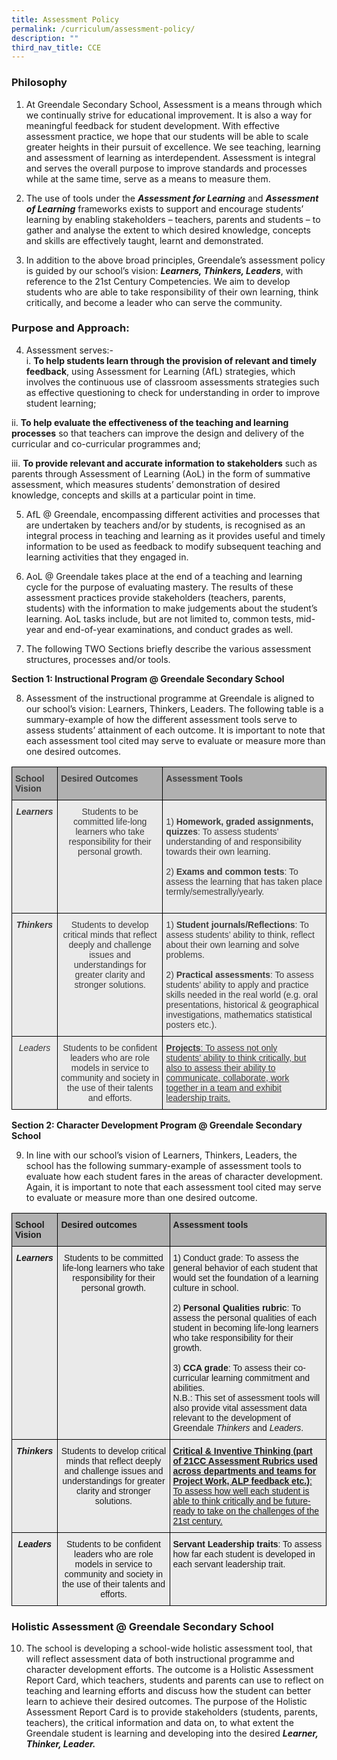 ```yaml
---
title: Assessment Policy
permalink: /curriculum/assessment-policy/
description: ""
third_nav_title: CCE
---
```

### Philosophy

1. At Greendale Secondary School, Assessment is a means through which we continually strive for educational improvement. It is also a way for meaningful feedback for student development. With effective assessment practice, we hope that our students will be able to scale greater heights in their pursuit of excellence. We see teaching, learning and assessment of learning as interdependent. Assessment is integral and serves the overall purpose to improve standards and processes while at the same time, serve as a means to measure them.

2. The use of tools under the _**Assessment for Learning**_ and _**Assessment of Learning**_ frameworks exists to support and encourage students’ learning by enabling stakeholders – teachers, parents and students – to gather and analyse the extent to which desired knowledge, concepts and skills are effectively taught, learnt and demonstrated.

3. In addition to the above broad principles, Greendale’s assessment policy is guided by our school’s vision: _**Learners, Thinkers, Leaders**_, with reference to the 21st Century Competencies. We aim to develop students who are able to take responsibility of their own learning, think critically, and become a leader who can serve the community.

### Purpose and Approach:

4. Assessment serves:-  <br>
i. **To help students learn through the provision of relevant and timely feedback**, using Assessment for Learning (AfL) strategies, which involves the continuous use of classroom assessments strategies such as effective questioning to check for understanding in order to improve student learning;

ii. **To help evaluate the effectiveness of the teaching and learning processes** so that teachers can improve the design and delivery of the curricular and co-curricular programmes and;

iii. **To provide relevant and accurate information to stakeholders** such as parents through Assessment of Learning (AoL) in the form of summative assessment, which measures students’ demonstration of desired knowledge, concepts and skills at a particular point in time.

5. AfL @ Greendale, encompassing different activities and processes that are undertaken by teachers and/or by students, is recognised as an integral process in teaching and learning as it provides useful and timely information to be used as feedback to modify subsequent teaching and learning activities that they engaged in.

6. AoL @ Greendale takes place at the end of a teaching and learning cycle for the purpose of evaluating mastery. The results of these assessment practices provide stakeholders (teachers, parents, students) with the information to make judgements about the student’s learning. AoL tasks include, but are not limited to, common tests, mid-year and end-of-year examinations, and conduct grades as well.

7. The following TWO Sections briefly describe the various assessment structures, processes and/or tools.

**Section 1: Instructional Program @ Greendale Secondary School**

8. Assessment of the instructional programme at Greendale is aligned to our school’s vision: Learners, Thinkers, Leaders. The following table is a summary-example of how the different assessment tools serve to assess students’ attainment of each outcome. It is important to note that each assessment tool cited may serve to evaluate or measure more than one desired outcomes.

<style type="text/css">
.tg  {border-collapse:collapse;border-spacing:0;}
.tg td{border-color:black;border-style:solid;border-width:1px;font-family:Arial, sans-serif;font-size:14px;
  overflow:hidden;padding:10px 5px;word-break:normal;}
.tg th{border-color:black;border-style:solid;border-width:1px;font-family:Arial, sans-serif;font-size:14px;
  font-weight:normal;overflow:hidden;padding:10px 5px;word-break:normal;}
.tg .tg-z9e4{background-color:#EAEAEA;color:#3A3A3A;text-align:left;text-decoration:underline;vertical-align:top}
.tg .tg-d8zo{background-color:#EAEAEA;color:#3A3A3A;text-align:center;vertical-align:top}
.tg .tg-qpth{background-color:#B0B0B0;color:#3A3A3A;font-weight:bold;text-align:left;vertical-align:top}
.tg .tg-5tz2{background-color:#EAEAEA;color:#3A3A3A;font-style:italic;font-weight:bold;text-align:center;vertical-align:top}
.tg .tg-0ium{background-color:#EAEAEA;color:#3A3A3A;text-align:left;vertical-align:top}
</style>
<table class="tg">
<thead>
  <tr>
    <th class="tg-qpth"><span style="font-weight:inherit;font-style:inherit">School Vision</span></th>
    <th class="tg-qpth"><span style="font-weight:inherit;font-style:inherit">Desired Outcomes</span></th>
    <th class="tg-qpth"><span style="font-weight:inherit;font-style:inherit">Assessment Tools</span></th>
  </tr>
</thead>
<tbody>
  <tr>
    <td class="tg-5tz2"><span style="font-weight:inherit;font-style:inherit">Learners</span></td>
    <td class="tg-d8zo"><span style="font-weight:inherit;font-style:inherit">Students to be committed life-long learners who take responsibility for their personal growth.</span><br></td>
    <td class="tg-0ium"><span style="font-weight:inherit;font-style:inherit"> </span><br><span style="font-weight:inherit;font-style:inherit">1)  </span> <span style="font-weight:700">Homework, graded assignments, quizzes</span><span style="font-weight:inherit;font-style:inherit">: To assess students’ understanding of and responsibility towards their own learning.</span><br><span style="font-weight:inherit;font-style:inherit"> </span><br><span style="font-weight:inherit;font-style:inherit">2)   </span> <span style="font-weight:700">Exams and common tests</span><span style="font-weight:inherit;font-style:inherit">: To assess the learning that has taken place termly/semestrally/yearly.</span><br><span style="font-weight:inherit;font-style:inherit"> </span><br><span style="font-weight:inherit;font-style:inherit"> </span></td>
  </tr>
  <tr>
    <td class="tg-5tz2"><span style="font-weight:inherit;font-style:inherit">Thinkers</span></td>
    <td class="tg-d8zo"><span style="font-weight:inherit;font-style:inherit">Students to develop critical minds that reflect deeply and challenge issues and understandings for greater clarity and stronger solutions.</span></td>
    <td class="tg-0ium"><span style="font-weight:inherit;font-style:inherit">1)   </span><span style="font-weight:700">Student journals/Reflections</span><span style="font-weight:inherit;font-style:inherit">: To assess students’ ability to think, reflect about their own learning and solve problems.</span><br><br><span style="font-weight:inherit;font-style:inherit;background-color:#EAEAEA">2)   </span> <span style="font-weight:700">Practical assessments</span><span style="font-weight:inherit;font-style:inherit;background-color:#EAEAEA">: To assess students’ ability to apply and practice skills needed in the real world (e.g. oral presentations, historical &amp; geographical investigations, mathematics statistical posters etc.).</span></td>
  </tr>
  <tr>
    <td class="tg-d8zo"><span style="font-weight:inherit;font-style:inherit"> </span><span style="font-style:italic">Leaders</span></td>
    <td class="tg-d8zo"><span style="font-weight:inherit;font-style:inherit">Students to be confident leaders who are role models in service to community and society in the use of their talents and efforts.</span></td>
    <td class="tg-z9e4"><span style="font-weight:700">Projects</span><span style="font-weight:inherit;font-style:inherit">: To assess not only</span><br><span style="font-weight:inherit;font-style:inherit">students’ ability to think critically, but also to assess their ability to communicate, collaborate, work together in a team and exhibit leadership traits.</span></td>
  </tr>
</tbody>
</table>

**Section 2: Character Development Program @ Greendale Secondary School**

9. In line with our school’s vision of Learners, Thinkers, Leaders, the school has the following summary-example of assessment tools to evaluate how each student fares in the areas of character development. Again, it is important to note that each assessment tool cited may serve to evaluate or measure more than one desired outcome.

<style type="text/css">
.tg  {border-collapse:collapse;border-spacing:0;}
.tg td{border-color:black;border-style:solid;border-width:1px;font-family:Arial, sans-serif;font-size:14px;
  overflow:hidden;padding:10px 5px;word-break:normal;}
.tg th{border-color:black;border-style:solid;border-width:1px;font-family:Arial, sans-serif;font-size:14px;
  font-weight:normal;overflow:hidden;padding:10px 5px;word-break:normal;}
.tg .tg-b6pe{background-color:#EAEAEA;text-align:center;vertical-align:top}
.tg .tg-nvmp{background-color:#EAEAEA;font-weight:bold;text-align:center;vertical-align:top}
.tg .tg-kveo{background-color:#EAEAEA;text-align:left;vertical-align:top}
.tg .tg-in3t{background-color:#B0B0B0;font-weight:bold;text-align:left;vertical-align:top}
.tg .tg-zamo{background-color:#EAEAEA;font-style:italic;font-weight:bold;text-align:center;vertical-align:top}
.tg .tg-qhty{background-color:#EAEAEA;text-align:left;text-decoration:underline;vertical-align:top}
</style>
<table class="tg">
<thead>
  <tr>
    <th class="tg-in3t"><span style="font-weight:inherit;font-style:inherit">School Vision</span></th>
    <th class="tg-in3t"><span style="font-weight:inherit;font-style:inherit">Desired outcomes</span></th>
    <th class="tg-in3t"><span style="font-weight:inherit;font-style:inherit">Assessment tools</span></th>
  </tr>
</thead>
<tbody>
  <tr>
    <td class="tg-zamo"><span style="font-weight:inherit;font-style:inherit">Learners</span></td>
    <td class="tg-b6pe"><span style="font-weight:inherit;font-style:inherit">Students to be committed life-long learners who take responsibility for their personal growth.</span><br></td>
    <td class="tg-kveo"><span style="font-weight:inherit;font-style:inherit">1)</span> Conduct grade<span style="font-weight:inherit;font-style:inherit">: To assess the general behavior of each student that would set the foundation of a learning culture in school.</span><br><br><span style="font-weight:inherit;font-style:inherit;background-color:#EAEAEA">2)</span> <span style="font-weight:700">Personal Qualities rubric</span><span style="font-weight:inherit;font-style:inherit">:</span> <span style="font-weight:inherit;font-style:inherit;background-color:#EAEAEA">To assess the personal qualities of each student in becoming life-long learners who take responsibility for their growth.</span><br><br><span style="font-weight:inherit;font-style:inherit">3)</span> <span style="font-weight:700">CCA grade</span><span style="font-weight:inherit;font-style:inherit">:</span> <span style="font-weight:inherit;font-style:inherit">To assess their co-curricular learning commitment and abilities.</span><br><span style="font-weight:inherit;font-style:inherit">N.B.: This set of assessment tools will also provide vital assessment data relevant to the development of Greendale</span> <span style="font-style:italic">Thinkers</span> <span style="font-weight:inherit;font-style:inherit">and</span> <span style="font-style:italic">Leaders</span><span style="font-weight:inherit;font-style:inherit">.</span></td>
  </tr>
  <tr>
    <td class="tg-zamo"><span style="font-weight:inherit;font-style:inherit">Thinkers</span></td>
    <td class="tg-b6pe"><span style="font-weight:inherit;font-style:inherit">Students to develop critical minds that reflect deeply and challenge issues and understandings for greater clarity and stronger solutions.</span><br></td>
    <td class="tg-qhty"><span style="font-weight:700">Critical &amp; Inventive Thinking (part of 21CC Assessment Rubrics used across departments and teams for Project Work, ALP feedback etc.)</span><span style="font-weight:inherit;font-style:inherit">: To assess how well each student is able to think critically and be future-ready to take on the challenges of the 21st century.</span></td>
  </tr>
  <tr>
    <td class="tg-nvmp"><span style="font-weight:inherit;font-style:inherit"> </span><span style="font-style:italic">Leaders</span></td>
    <td class="tg-b6pe"><span style="font-weight:inherit;font-style:inherit"> Students to be confident leaders who are role models in service to community and society in the use of their talents and efforts.</span></td>
    <td class="tg-kveo"><span style="font-weight:700">Servant Leadership traits</span><span style="font-weight:inherit;font-style:inherit">: To assess how far each student is developed in each servant leadership trait.</span></td>
  </tr>
</tbody>
</table>

### Holistic Assessment @ Greendale Secondary School

10. The school is developing a school-wide holistic assessment tool, that will reflect assessment data of both instructional programme and character development efforts. The outcome is a Holistic Assessment Report Card, which teachers, students and parents can use to reflect on teaching and learning efforts and discuss how the student can better learn to achieve their desired outcomes. The purpose of the Holistic Assessment Report Card is to provide stakeholders (students, parents, teachers), the critical information and data on, to what extent the Greendale student is learning and developing into the desired **_Learner, Thinker, Leader._**